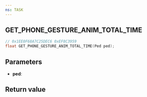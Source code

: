 ```yaml
---
ns: TASK
---
```

## GET_PHONE_GESTURE_ANIM_TOTAL_TIME

```c
// 0x1EE0F68A7C25DEC6 0xEF8C3959
float GET_PHONE_GESTURE_ANIM_TOTAL_TIME(Ped ped);
```


## Parameters
* **ped**: 

## Return value
